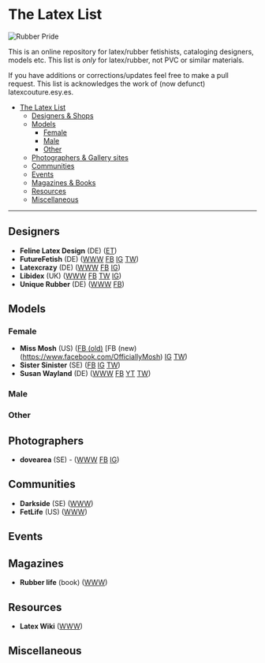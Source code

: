 # The Latex List
![Rubber Pride](https://upload.wikimedia.org/wikipedia/commons/thumb/e/e2/Rubber_Fetish_Pride_Flag.svg/512px-Rubber_Fetish_Pride_Flag.svg.png)

This is an online repository for latex/rubber fetishists, cataloging designers, models etc. This list is *only* for latex/rubber, not PVC or similar materials. 

If you have additions or corrections/updates feel free to make a pull request. This list is acknowledges the work of (now defunct) latexcouture.esy.es.

- [The Latex List](#the-latex-list)
  * [Designers & Shops](#designers)
  * [Models](#models)
    * [Female](#female)
    * [Male](#male)
    * [Other](#other)
  * [Photographers & Gallery sites](#photographers)
  * [Communities](#communities)
  * [Events](#events)
  * [Magazines & Books](#magazines)
  * [Resources](#resources)
  * [Miscellaneous](#miscellaneous)

---

## Designers
- **Feline Latex Design** (DE) ([ET](https://www.etsy.com/de/shop/FelineLatexDesigns))
- **FutureFetish** (DE) ([WWW](https://futurefetish.com/) [FB](https://www.facebook.com/futurefetishcom-149545578400416/) [IG](https://www.instagram.com/futurefetish) [TW](https://twitter.com/futurefetish))
- **Latexcrazy** (DE) ([WWW](https://www.latexcrazy.com/) [FB](https://www.facebook.com/latexcrazyshop/) [IG]( https://www.instagram.com/latexcrazy))
- **Libidex** (UK) ([WWW](http://www.libidex.com) [FB](https://www.facebook.com/libidex/) [TW](https://twitter.com/LibidexLtd) [IG](https://www.instagram.com/libidex/))
- **Unique Rubber** (DE) ([WWW](https://www.unique-rubber.de) [FB](https://www.facebook.com/UniqueRubber))

## Models
### Female
- **Miss Mosh** (US) ([FB (old)](https://www.facebook.com/Miss-Mosh-259779070725752/) [FB (new)(https://www.facebook.com/OfficiallyMosh) [IG](https://www.instagram.com/officiallymosh/) [TW](https://twitter.com/totallymosh))
- **Sister Sinister** (SE) ([FB](https://www.facebook.com/SisSinister/) [IG](https://www.instagram.com/sister_sinister/) [TW](https://twitter.com/sistersinister))
- **Susan Wayland** (DE) ([WWW](https://www.susanwaylandclub.com/) [FB](https://www.facebook.com/SusanWaylandOfficialPage/) [YT](https://www.youtube.com/channel/UCSaOMO1Ks_Lrvmb9OxrhrLw) [TW](https://twitter.com/susanwayland))


### Male

### Other

## Photographers
- **dovearea** (SE) - ([WWW](http://dovearea.se/) [FB](https://www.facebook.com/dovearea) [IG](https://www.instagram.com/dovearea.se/))

## Communities
- **Darkside** (SE) ([WWW](http://darkside.se))
- **FetLife** (US) ([WWW](http://fetlife.com))

## Events

## Magazines
- **Rubber life** (book) ([WWW](http://www.rubberlife.com/))

## Resources
- **Latex Wiki** ([WWW](https://latexwiki.com/index.php?title=Main_Page))

## Miscellaneous
